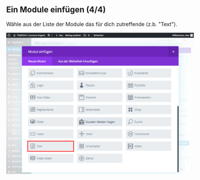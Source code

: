 ## Ein Module einfügen (4/4)

Wähle aus der Liste der Module das für dich zutreffende (z.b. "Text").

![image](./assets/modules_overview.jpg)
